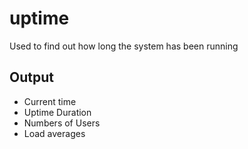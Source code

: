 # uptime

Used to find out how long the system has been running

## Output

- Current time
- Uptime Duration
- Numbers of Users
- Load averages
